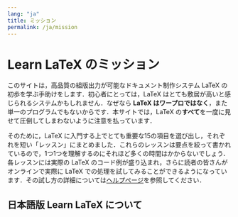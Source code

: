 ```yaml
---
lang: "ja"
title: ミッション
permalink: /ja/mission
---
```


# Learn LaTeX のミッション

このサイトは，高品質の組版出力が可能なドキュメント制作システム LaTeX の初歩を学ぶ手助けをします．初心者にとっては，LaTeX はとても敷居が高いと感じられるシステムかもしれません．なぜなら **LaTeX はワープロではなく**，また単一のプログラムでもないからです．本サイトでは，LaTeX の**すべて**を一度に見せて圧倒してしまわないように注意を払っています．

そのために，LaTeX に入門する上でとても重要な15の項目を選び出し，それぞれを短い「レッスン」にまとめました．これらのレッスンは要点を絞って書かれているので，1つ1つを理解するのにそれほど多くの時間はかからないでしょう．各レッスンには実際の LaTeX のコード例が盛り込まれ，さらに読者の皆さんがオンラインで実際に LaTeX での処理を試してみることができるようになっています．その試し方の詳細については[ヘルプページ](./help#examples)を参照してください．

## 日本語版 Learn LaTeX について

<!-- TODO: いずれ執筆 -->